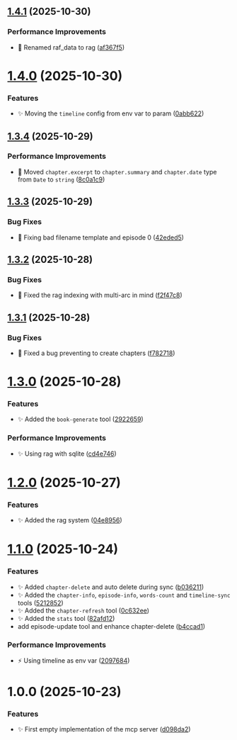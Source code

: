 ## [1.4.1](https://github.com/echoes-io/mcp-server/compare/v1.4.0...v1.4.1) (2025-10-30)


### Performance Improvements

* :truck: Renamed raf_data to rag ([af367f5](https://github.com/echoes-io/mcp-server/commit/af367f5336c678c7670214cad2be4ecd728aa96d))

# [1.4.0](https://github.com/echoes-io/mcp-server/compare/v1.3.4...v1.4.0) (2025-10-30)


### Features

* :sparkles: Moving the `timeline` config from env var to param ([0abb622](https://github.com/echoes-io/mcp-server/commit/0abb62256a4f4136f4a1904eb870b10ffca4f955))

## [1.3.4](https://github.com/echoes-io/mcp-server/compare/v1.3.3...v1.3.4) (2025-10-29)


### Performance Improvements

* :truck: Moved `chapter.excerpt` to `chapter.summary` and `chapter.date` type from `Date` to `string` ([8c0a1c9](https://github.com/echoes-io/mcp-server/commit/8c0a1c9b2921513f38e2cd9a21f196f1a83ade67))

## [1.3.3](https://github.com/echoes-io/mcp-server/compare/v1.3.2...v1.3.3) (2025-10-29)


### Bug Fixes

* :bug: Fixing bad filename template and episode 0 ([42eded5](https://github.com/echoes-io/mcp-server/commit/42eded5cb0f4c4129e463bf5595af563aa6ebf53))

## [1.3.2](https://github.com/echoes-io/mcp-server/compare/v1.3.1...v1.3.2) (2025-10-28)


### Bug Fixes

* :bug: Fixed the rag indexing with multi-arc in mind ([f2f47c8](https://github.com/echoes-io/mcp-server/commit/f2f47c8da30ac1141601060373fc4ad2e1d62319))

## [1.3.1](https://github.com/echoes-io/mcp-server/compare/v1.3.0...v1.3.1) (2025-10-28)


### Bug Fixes

* :bug: Fixed a bug preventing to create chapters ([f782718](https://github.com/echoes-io/mcp-server/commit/f7827186b48a79dc21b8462cf2e24c3b5acd2c76))

# [1.3.0](https://github.com/echoes-io/mcp-server/compare/v1.2.0...v1.3.0) (2025-10-28)


### Features

* :sparkles: Added the `book-generate` tool ([2922659](https://github.com/echoes-io/mcp-server/commit/292265933dd9729a9dca37b16a684363207a92fd))


### Performance Improvements

* :sparkles: Using rag with sqlite ([cd4e746](https://github.com/echoes-io/mcp-server/commit/cd4e746cd265cc848a020f10f6466b16df8807ab))

# [1.2.0](https://github.com/echoes-io/mcp-server/compare/v1.1.0...v1.2.0) (2025-10-27)


### Features

* :sparkles: Added the rag system ([04e8956](https://github.com/echoes-io/mcp-server/commit/04e895643b0f5dd18a611a7bf49e9383a2fb6780))

# [1.1.0](https://github.com/echoes-io/mcp-server/compare/v1.0.0...v1.1.0) (2025-10-24)


### Features

* :sparkles: Added `chapter-delete` and auto delete during sync ([b036211](https://github.com/echoes-io/mcp-server/commit/b03621166e30c1004d29e9267ecada70862974a3))
* :sparkles: Added the `chapter-info`, `episode-info`, `words-count` and `timeline-sync` tools ([5212852](https://github.com/echoes-io/mcp-server/commit/521285285103b3e432e329c34bee2fdd02d06abd))
* :sparkles: Added the `chapter-refresh` tool ([0c632ee](https://github.com/echoes-io/mcp-server/commit/0c632ee601683f5b9c7ffd8c567c1a9dfb8d641b))
* :sparkles: Added the `stats` tool ([82afd12](https://github.com/echoes-io/mcp-server/commit/82afd126117ad8932b7026258d5ac0f0d682d386))
* add episode-update tool and enhance chapter-delete ([b4ccad1](https://github.com/echoes-io/mcp-server/commit/b4ccad1d2939d985bc398980d7814f710f74c745))


### Performance Improvements

* :zap: Using timeline as env var ([2097684](https://github.com/echoes-io/mcp-server/commit/20976847a9998c76efe522c4ae568caf26c49372))

# 1.0.0 (2025-10-23)


### Features

* :sparkles: First empty implementation of the mcp server ([d098da2](https://github.com/echoes-io/mcp-server/commit/d098da2f1910f7673f45e212e18707cb1cca6ac1))
